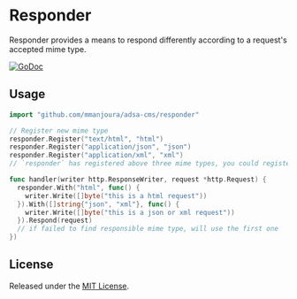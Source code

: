 # Responder

Responder provides a means to respond differently according to a request's accepted mime type.

[![GoDoc](https://godoc.org/github.com/mmanjoura/adsa-cms/responder?status.svg)](https://godoc.org/github.com/mmanjoura/adsa-cms/responder)

## Usage

```go
import "github.com/mmanjoura/adsa-cms/responder"

// Register new mime type
responder.Register("text/html", "html")
responder.Register("application/json", "json")
responder.Register("application/xml", "xml")
// `responder` has registered above three mime types, you could register more types with the API

func handler(writer http.ResponseWriter, request *http.Request) {
  responder.With("html", func() {
    writer.Write([]byte("this is a html request"))
  }).With([]string{"json", "xml"}, func() {
    writer.Write([]byte("this is a json or xml request"))
  }).Respond(request)
  // if failed to find responsible mime type, will use the first one
})
```

## License

Released under the [MIT License](http://opensource.org/licenses/MIT).
